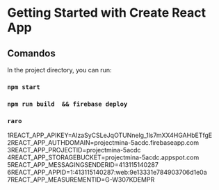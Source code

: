 # Getting Started with Create React App


## Comandos

In the project directory, you can run:

### `npm start`
### `npm run build  && firebase deploy  `
### `raro  `
 
   
1REACT_APP_APIKEY=AIzaSyCSLeJqOTUNnelg_1ls7mXX4HGAHbETfgE
2REACT_APP_AUTHDOMAIN=projectmina-5acdc.firebaseapp.com
3REACT_APP_PROJECTID=projectmina-5acdc
4REACT_APP_STORAGEBUCKET=projectmina-5acdc.appspot.com
5REACT_APP_MESSAGINGSENDERID=413115140287
6REACT_APP_APPID=1:413115140287:web:9e13331e784903706d1e0a
7REACT_APP_MEASUREMENTID=G-W307KDEMPR


